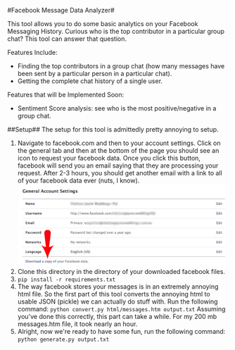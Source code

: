 #Facebook Message Data Analyzer#

This tool allows you to do some basic analytics on your Facebook Messaging History. Curious who is the top contributor in a particular group chat? This tool can answer that question.

Features Include:
* Finding the top contributors in a group chat (how many messages have been sent by a particular person in a particular chat).
* Getting the complete chat history of a single user.

Features that will be Implemented Soon:
* Sentiment Score analysis: see who is the most positive/negative in a group chat.

##Setup##
The setup for this tool is admittedly pretty annoying to setup.

1. Navigate to facebook.com and then to your account settings. Click on the general tab and then at the bottom of the page you should see an icon to request your facebook data. Once you click this button, facebook will send you an email saying that they are processing your request. After 2-3 hours, you should get another email with a link to all of your facebook data ever (nuts, I know).
![alt text](screenshots/request.jpg)
2. Clone this directory in the directory of your downloaded facebook files.
3. `pip install -r requirements.txt`
4. The way facebook stores your messages is in an extremely annoying html file. So the first part of this tool converts the annoying html to usable JSON (pickle) we can actually do stuff with. Run the following command:
```python convert.py html/messages.htm output.txt```
Assuming you've done this correctly, this part can take a while. For my 200 mb messages.htm file, it took nearly an hour.
5. Alright, now we're ready to have some fun, run the following command:
`python generate.py output.txt`
